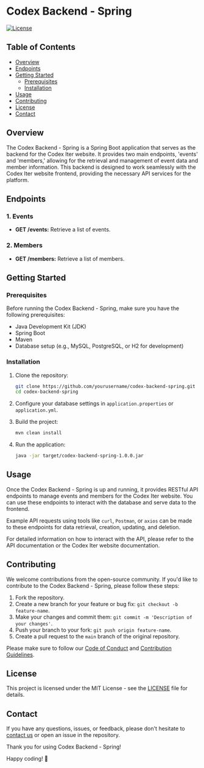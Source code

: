 # Codex Backend - Spring

[![License](https://img.shields.io/badge/License-MIT-blue.svg)](https://opensource.org/licenses/MIT)

## Table of Contents

- [Overview](#overview)
- [Endpoints](#endpoints)
- [Getting Started](#getting-started)
  - [Prerequisites](#prerequisites)
  - [Installation](#installation)
- [Usage](#usage)
- [Contributing](#contributing)
- [License](#license)
- [Contact](#contact)

## Overview

The Codex Backend - Spring is a Spring Boot application that serves as the backend for the Codex Iter website. It provides two main endpoints, 'events' and 'members,' allowing for the retrieval and management of event data and member information. This backend is designed to work seamlessly with the Codex Iter website frontend, providing the necessary API services for the platform.

## Endpoints

### 1. Events

- **GET /events:** Retrieve a list of events.

### 2. Members

- **GET /members:** Retrieve a list of members.

## Getting Started

### Prerequisites

Before running the Codex Backend - Spring, make sure you have the following prerequisites:

- Java Development Kit (JDK)
- Spring Boot
- Maven
- Database setup (e.g., MySQL, PostgreSQL, or H2 for development)

### Installation

1. Clone the repository:

   ```bash
   git clone https://github.com/yourusername/codex-backend-spring.git
   cd codex-backend-spring
   ```

2. Configure your database settings in `application.properties` or `application.yml`.

3. Build the project:

   ```bash
   mvn clean install
   ```

4. Run the application:

   ```bash
   java -jar target/codex-backend-spring-1.0.0.jar
   ```

## Usage

Once the Codex Backend - Spring is up and running, it provides RESTful API endpoints to manage events and members for the Codex Iter website. You can use these endpoints to interact with the database and serve data to the frontend.

Example API requests using tools like `curl`, `Postman`, or `axios` can be made to these endpoints for data retrieval, creation, updating, and deletion.

For detailed information on how to interact with the API, please refer to the API documentation or the Codex Iter website documentation.

## Contributing

We welcome contributions from the open-source community. If you'd like to contribute to the Codex Backend - Spring, please follow these steps:

1. Fork the repository.
2. Create a new branch for your feature or bug fix: `git checkout -b feature-name`.
3. Make your changes and commit them: `git commit -m 'Description of your changes'`.
4. Push your branch to your fork: `git push origin feature-name`.
5. Create a pull request to the `main` branch of the original repository.

Please make sure to follow our [Code of Conduct](CODE_OF_CONDUCT.md) and [Contribution Guidelines](CONTRIBUTING.md).

## License

This project is licensed under the MIT License - see the [LICENSE](LICENSE) file for details.

## Contact

If you have any questions, issues, or feedback, please don't hesitate to [contact us](mailto:saketaryan2002@gmail.com) or open an issue in the repository.

Thank you for using Codex Backend - Spring!

Happy coding! 🚀
